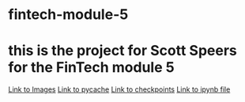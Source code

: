 # fintech-module-5

# this is the project for Scott Speers for the FinTech module 5

[Link to Images](https://github.com/ScottyCodeman/fintech-module-5/tree/main/Images)
[Link to pycache](https://github.com/ScottyCodeman/fintech-module-5/tree/main/Starter_Code/__pycache__)
[Link to checkpoints](https://github.com/ScottyCodeman/fintech-module-5/tree/main/Starter_Code/.ipynb_checkpoints)
[Link to ipynb file](https://github.com/ScottyCodeman/fintech-module-5/blob/main/Starter_Code/.ipynb_checkpoints/financial-planner-checkpoint.ipynb)